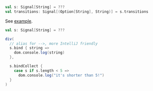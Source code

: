 ```scala
val s: Signal[String] = ???
val transitions: Signal[(Option[String], String)] = s.transitions
```

See [example](/core/signal-transitions).

```scala
val s: Signal[String] = ???

div(
  // alias for -->, more IntelliJ friendly
  s.bind { string => 
    dom.console.log(string)  
  },

  s.bindCollect {
    case s if s.length < 5 =>
      dom.console.log("it's shorter than 5!")
  }  
)
```
